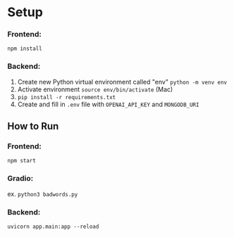 # Setup

### Frontend: 
`npm install`

### Backend: 
1. Create new Python virtual environment called "env" `python -m venv env`
2. Activate environment `source env/bin/activate` (Mac) 
3. `pip install -r requirements.txt`
4. Create and fill in `.env` file with `OPENAI_API_KEY` and `MONGODB_URI`

## How to Run

### Frontend: 
`npm start`

### Gradio: 
ex. `python3 badwords.py`

### Backend:
`uvicorn app.main:app --reload`
